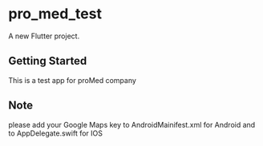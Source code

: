 # pro_med_test

A new Flutter project.

## Getting Started

This is a test app for proMed company

## Note
please add your Google Maps key to AndroidMainifest.xml for Android and to AppDelegate.swift for IOS

